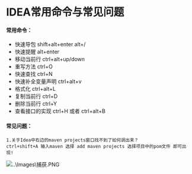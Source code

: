 # IDEA常用命令与常见问题

#### 常用命令：

- 快速导包	shift+alt+enter alt+/
- 快速提醒    alt+enter
- 移动当前行    ctrl+alt+up/down
- 重写方法    ctrl+O
- 快速查找    ctrl+N
- 快速补全变量声明    ctrl+alt+v
- 格式化    ctrl+alt+L
- 复制当前行    ctrl+D
- 删除当前行    ctrl+Y
- 查看接口的实现    ctrl+H 或者 ctrl+alt+B

#### 常见问题：

```
1.关于Idea中右边的maven projects窗口找不到了如何调出来？
ctrl+shift+A 输入maven 选择 add maven projects 选择项目中的pom文件 即可出现!
```

![..\Images\捕获.PNG]()